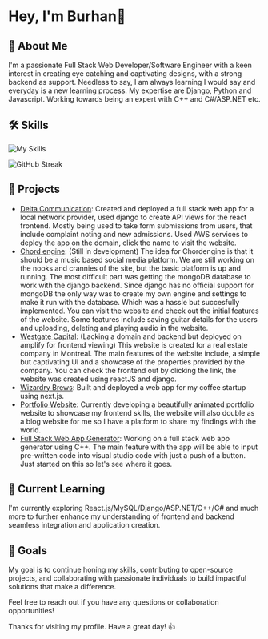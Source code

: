 # Hey, I'm Burhan👋

## 💬 About Me
I'm a passionate Full Stack Web Developer/Software Engineer with a keen interest in creating eye catching and captivating designs, with a strong backend as support. Needless to say, I am always learning I would say and everyday is a new learning process. My expertise are Django, Python and Javascript. Working towards being an expert with C++ and C#/ASP.NET etc. 

## 🛠 Skills
![My Skills](https://skillicons.dev/icons?i=cs,cpp,js,html,css,python,react,django,mysql,mongodb,aws,github)

![GitHub Streak](https://streak-stats.demolab.com/?user=burhanmoin1)

## 🔭 Projects
- [Delta Communication](https://deltacommunication.xyz): Created and deployed a full stack web app for a local network provider, used django to create API views for the react frontend. Mostly being used to take form submissions from users, that include complaint noting and new admissions. Used AWS services to deploy the app on the domain, click the name to visit the website.
- [Chord engine](https://www.chordengine.com): (Still in development) The idea for Chordengine is that it should be a music based social media platform. We are still working on the nooks and crannies of the site, but the basic platform is up and running. The most difficult part was getting the mongoDB database to work with the django backend. Since django has no official support for mongoDB the only way was to create my own engine and settings to make it run with the database. Which was a hassle but succesfully implemented. You can visit the website and check out the initial features of the website. Some features include saving guitar details for the users and uploading, deleting and playing audio in the website.
- [Westgate Capital](https://westgatecapital.netlify.app/): (Lacking a domain and backend but deployed on amplify for frontend viewing) This website is created for a real estate company in Montreal. The main features of the website include, a simple but captivating UI and a showcase of the properties provided by the company. You can check the frontend out by clicking the link, the website was created using reactJS and django.
- [Wizardry Brews](https://wizardry-brews.vercel.app/): Built and deployed a web app for my coffee startup using next.js.
- [Portfolio Website](https://bmcodecraft.vercel.app/): Currently developing a beautifully animated portfolio website to showcase my frontend skills, the website will also double as a blog website for me so I have a platform to share my findings with the world.
- [Full Stack Web App Generator](https://github.com/burhanmoin1/Full-Stack-App-Generator): Working on a full stack web app generator using C++. The main feature with the app will be able to input pre-written code into visual studio code with just a push of a button. Just started on this so let's see where it goes.

## 🌱 Current Learning
I'm currently exploring React.js/MySQL/Django/ASP.NET/C++/C# and much more to further enhance my understanding of frontend and backend seamless integration and application creation.

## 🎯 Goals
My goal is to continue honing my skills, contributing to open-source projects, and collaborating with passionate individuals to build impactful solutions that make a difference.

Feel free to reach out if you have any questions or collaboration opportunities!

Thanks for visiting my profile. Have a great day! 👍
